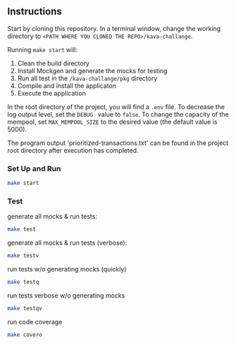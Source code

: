 ## Instructions 
Start by cloning this repository. In a terminal window, change the working directory to ```<PATH WHERE YOU CLONED THE REPO>/kava-challange```.

Running ```make start``` will:
1. Clean the build directory
2. Install Mockgen and generate the mocks for testing
3. Run all test in the ```/kava-challange/pkg``` directory
4. Compile and install the applicaton
5. Execute the application

In the root directory of the project, you will find a ```.env``` file. To decrease the log output level, set the ```DEBUG ``` value to ```false```. To change the capacity of the mempool, set ```MAX_MEMPOOL_SIZE``` to the desired value (the default value is 5000).

The program output 'prioritized-transactions.txt' can be found in the project root directory after execution has completed.

### Set Up and Run
```bash
make start
```
### Test
generate all mocks & run tests:
```bash
make test
```
generate all mocks & run tests (verbose):
 ```bash
 make testv
 ````
run tests w/o generating mocks (quickly)
```bash
make testq
````
run tests verbose w/o generating mocks
```bash
make testqv
```
run code coverage
```bash
make covero
```


